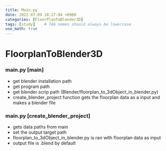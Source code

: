 ```yaml
---
title: Main.py
date: 2022-07-09 18:27:04 +0900
categories: [FloorPlanToBlender3D]
tags: [study]    # TAG names should always be lowercase
use_math: true
---
```


# **FloorplanToBlender3D**

### **main.py [main]**
- get blender installation path
- get program path
- get blender scrip path (Blender/floorplan_to_3dObject_in_blender.py)
- create_blender_project function gets the floorplan data as a input and makes a blender file

### **main.py [create_blender_project]**
- gets data paths from main
- set the output target path
- floorplan_to_3dObject_in_blender.py is ran with floorplan data as input
- output file is .blend by default

